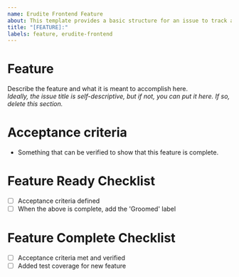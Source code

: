 ```yaml
---
name: Erudite Frontend Feature
about: This template provides a basic structure for an issue to track a feature implementation.
title: "[FEATURE]:" 
labels: feature, erudite-frontend
---
```


# Feature
Describe the feature and what it is meant to accomplish here.  
*Ideally, the issue title is self-descriptive, but if not, you can put it here. If so, delete this section.*

# Acceptance criteria
- Something that can be verified to show that this feature is complete.

# Feature Ready Checklist
- [ ] Acceptance criteria defined
- [ ] When the above is complete, add the 'Groomed' label

# Feature Complete Checklist
- [ ] Acceptance criteria met and verified
- [ ] Added test coverage for new feature